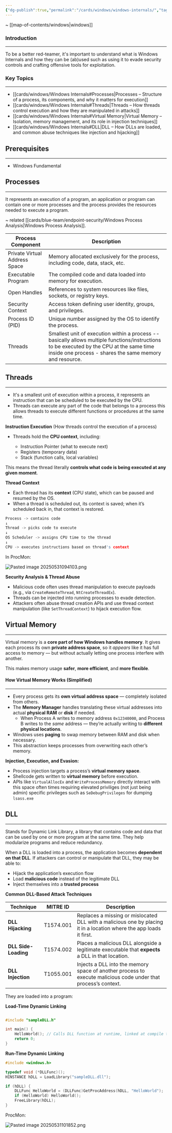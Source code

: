 ```yaml
---
{"dg-publish":true,"permalink":"/cards/windows/windows-internals/","tags":["windows","ad/windows/red-team/host-evasion"]}
---
```


~ [[map-of-contents/windows\|windows]]
### Introduction
---
To be a better red-teamer, it's important to understand what is Windows Internals and how they can be (ab)used such as using it to evade security controls and crafting offensive tools for exploitation.

### Key Topics
---
- [[cards/windows/Windows Internals#Processes\|Processes – Structure of a process, its components, and why it matters for execution]]
- [[cards/windows/Windows Internals#Threads\|Threads – How threads control execution and how they are manipulated in attacks]]
- [[cards/windows/Windows Internals#Virtual Memory\|Virtual Memory – Isolation, memory management, and its role in injection techniques]]
- [[cards/windows/Windows Internals#DLL\|DLL – How DLLs are loaded, and common abuse techniques like injection and hijacking]]
## Prerequisites
---
- Windows Fundamental
## Processes
---
It represents an execution of a program, an application or program can contain one or more processes and the process provides the resources needed to execute a program.

~ related [[cards/blue-team/endpoint-security/Windows Process Analysis\|Windows Process Analysis]].

| **Process Component**         | **Description**                                                                                                                                                                                      |
| ----------------------------- | ---------------------------------------------------------------------------------------------------------------------------------------------------------------------------------------------------- |
| Private Virtual Address Space | Memory allocated exclusively for the process, including code, data, stack, etc.                                                                                                                      |
| Executable Program            | The compiled code and data loaded into memory for execution.                                                                                                                                         |
| Open Handles                  | References to system resources like files, sockets, or registry keys.                                                                                                                                |
| Security Context              | Access token defining user identity, groups, and privileges.                                                                                                                                         |
| Process ID (PID)              | Unique number assigned by the OS to identify the process.                                                                                                                                            |
| Threads                       | Smallest unit of execution within a process -- basically allows multiple functions/instructions to be executed by the CPU at the same time inside one process - shares the same memory and resource. |
## Threads
---
- It's a smallest unit of execution within a process, it represents an instruction that can be scheduled to be executed by the CPU.
- Threads can execute any part of the code that belongs to a process this allows threads to execute different functions or procedures at the same time.

**Instruction Execution** (How threads control the execution of a process)

- Threads hold the **CPU context**, including:

    - Instruction Pointer (what to execute next)
    - Registers (temporary data)
    - Stack (function calls, local variables)

This means the thread literally **controls what code is being executed at any given moment**.

**Thread Context**

- Each thread has its **context** (CPU state), which can be paused and resumed by the OS.
- When a thread is scheduled out, its context is saved; when it’s scheduled back in, that context is restored.

```C
Process -> contains code
↓
Thread -> picks code to execute
↓
OS Scheduler -> assigns CPU time to the thread
↓
CPU -> executes instructions based on thread's context
```

In ProcMon:

![Pasted image 20250531094103.png](/img/user/cards/windows/images/Pasted%20image%2020250531094103.png)

**Security Analysis & Thread Abuse**

- Malicious code often uses thread manipulation to execute payloads (e.g., via `CreateRemoteThread`, `NtCreateThreadEx`).
- Threads can be injected into running processes to evade detection.
- Attackers often abuse thread creation APIs and use thread context manipulation (like `SetThreadContext`) to hijack execution flow.

## Virtual Memory
---
Virtual memory is a **core part of how Windows handles memory**. It gives each process its own **private address space**, so it *appears* like it has full access to memory — but without actually letting one process interfere with another.

This makes memory usage **safer**, **more efficient**, and **more flexible**.

#### How Virtual Memory Works (Simplified)
---
- Every process gets its **own virtual address space** — completely isolated from others.
- The **Memory Manager** handles translating these virtual addresses into actual **physical RAM** or **disk** if needed.
	- When Process A writes to memory address `0x12340000`, and Process B writes to the _same_ address — they’re actually writing to **different physical locations**.
- Windows uses **paging** to swap memory between RAM and disk when necessary.
- This abstraction keeps processes from overwriting each other’s memory. 

**Injection, Execution, and Evasion:**

- Process injection targets a process’s **virtual memory space**.
- Shellcode gets written to **virtual memory** before execution.
- APIs like `VirtualAllocEx` and `WriteProcessMemory` directly interact with this space often times requiring elevated priviliges (not just being admin) specific privileges such as `SeDebugPrivileges` for dumping `lsass.exe`
## DLL
---
Stands for Dynamic Link Library, a library that contains code and data that can be used by one or more program at the same time. They help modularize programs and reduce redundancy.

When a DLL is loaded into a process, the application becomes **dependent on that DLL**. If attackers can control or manipulate that DLL, they may be able to:

- Hijack the application’s execution flow
- Load **malicious code** instead of the legitimate DLL
- Inject themselves into a **trusted process**

**Common DLL-Based Attack Techniques**

| Technique | MITRE ID | Description |
|----------|----------|-------------|
| **DLL Hijacking** | T1574.001 | Replaces a missing or mislocated DLL with a malicious one by placing it in a location where the app loads it first. |
| **DLL Side-Loading** | T1574.002 | Places a malicious DLL alongside a legitimate executable that **expects** a DLL in that location. |
| **DLL Injection** | T1055.001 | Injects a DLL into the memory space of another process to execute malicious code under that process’s context. |
They are loaded into a program:

**Load-Time Dynamic Linking**

```cpp

#include "sampleDLL.h"

int main() {
    HelloWorld(); // Calls DLL function at runtime, linked at compile time
    return 0;
}
```


**Run-Time Dynamic Linking**

```cpp
#include <windows.h>

typedef void (*DLLFunc)();
HINSTANCE hDLL = LoadLibrary("sampleDLL.dll");

if (hDLL) {
    DLLFunc HelloWorld = (DLLFunc)GetProcAddress(hDLL, "HelloWorld");
    if (HelloWorld) HelloWorld();
    FreeLibrary(hDLL);
}
```

ProcMon:

![Pasted image 20250531101852.png](/img/user/cards/windows/images/Pasted%20image%2020250531101852.png)





